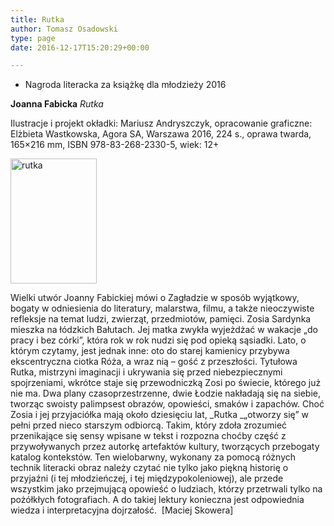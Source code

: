 ```yaml
---
title: Rutka
author: Tomasz Osadowski
type: page
date: 2016-12-17T15:20:29+00:00

---
```

  * Nagroda literacka za książkę dla młodzieży 2016

**Joanna Fabicka** _Rutka_

Ilustracje i projekt okładki: Mariusz Andryszczyk, opracowanie graficzne: Elżbieta Wastkowska, Agora SA, Warszawa 2016, 224 s., oprawa twarda, 165&#215;216 mm, ISBN 978-83-268-2330-5, wiek: 12+

<img class="alignnone size-medium wp-image-3766" src="http://www.ibby.pl/wp-content/uploads/2016/12/Rutka-138x200.jpg" alt="rutka" width="138" height="200" srcset="http://www.ibby.pl/wp-content/uploads/2016/12/Rutka-138x200.jpg 138w, http://www.ibby.pl/wp-content/uploads/2016/12/Rutka-69x100.jpg 69w, http://www.ibby.pl/wp-content/uploads/2016/12/Rutka-415x600.jpg 415w, http://www.ibby.pl/wp-content/uploads/2016/12/Rutka.jpg 582w" sizes="(max-width: 138px) 100vw, 138px" />

Wielki utwór Joanny Fabickiej mówi o Zagładzie w sposób wyjątkowy, bogaty w odniesienia do literatury, malarstwa, filmu, a także nieoczywiste refleksje na temat ludzi, zwierząt, przedmiotów, pamięci. Zosia Sardynka mieszka na łódzkich Bałutach. Jej matka zwykła wyjeżdżać w wakacje „do pracy i bez córki”, która rok w rok nudzi się pod opieką sąsiadki. Lato, o którym czytamy, jest jednak inne: oto do starej kamienicy przybywa ekscentryczna ciotka Róża, a wraz nią – gość z przeszłości. Tytułowa Rutka, mistrzyni imaginacji i ukrywania się przed niebezpiecznymi spojrzeniami, wkrótce staje się przewodniczką Zosi po świecie, którego już nie ma. Dwa plany czasoprzestrzenne, dwie Łodzie nakładają się na siebie, tworząc swoisty palimpsest obrazów, opowieści, smaków i zapachów. Choć Zosia i jej przyjaciółka mają około dziesięciu lat, _Rutka _„otworzy się” w pełni przed nieco starszym odbiorcą. Takim, który zdoła zrozumieć przenikające się sensy wpisane w tekst i rozpozna choćby część z przywoływanych przez autorkę artefaktów kultury, tworzących przebogaty katalog kontekstów. Ten wielobarwny, wykonany za pomocą różnych technik literacki obraz należy czytać nie tylko jako piękną historię o przyjaźni (i tej młodzieńczej, i tej międzypokoleniowej), ale przede wszystkim jako przejmującą opowieść o ludziach, którzy przetrwali tylko na pożółkłych fotografiach. A do takiej lektury konieczna jest odpowiednia wiedza i interpretacyjna dojrzałość.  [Maciej Skowera]